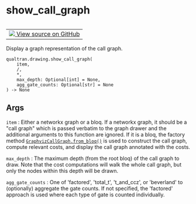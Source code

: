 # show_call_graph


<table class="tfo-notebook-buttons tfo-api nocontent" align="left">
<td>
  <a target="_blank" href="https://github.com/quantumlib/Qualtran/blob/main/qualtran/drawing/_show_funcs.py#L93-L123">
    <img src="https://www.tensorflow.org/images/GitHub-Mark-32px.png" />
    View source on GitHub
  </a>
</td>
</table>



Display a graph representation of the call graph.


<pre class="devsite-click-to-copy prettyprint lang-py tfo-signature-link">
<code>qualtran.drawing.show_call_graph(
    item,
    /,
    *,
    max_depth: Optional[int] = None,
    agg_gate_counts: Optional[str] = None
) -> None
</code></pre>



<!-- Placeholder for "Used in" -->


<h2 class="add-link">Args</h2>

`item`<a id="item"></a>
: Either a networkx graph or a bloq. If a networkx graph, it should be a "call graph"
  which is passed verbatim to the graph drawer and the additional arguments to this
  function are ignored. If it is a bloq, the factory
  method <a href="../../qualtran/drawing/GraphvizCallGraph.html#from_bloq"><code>GraphvizCallGraph.from_bloq()</code></a> is used to construct the call graph, compute
  relevant costs, and display the call graph annotated with the costs.

`max_depth`<a id="max_depth"></a>
: The maximum depth (from the root bloq) of the call graph to draw. Note
  that the cost computations will walk the whole call graph, but only the nodes
  within this depth will be drawn.

`agg_gate_counts`<a id="agg_gate_counts"></a>
: One of 'factored', 'total_t', 't_and_ccz', or 'beverland' to
  (optionally) aggregate the gate counts. If not specified, the 'factored'
  approach is used where each type of gate is counted individually.


